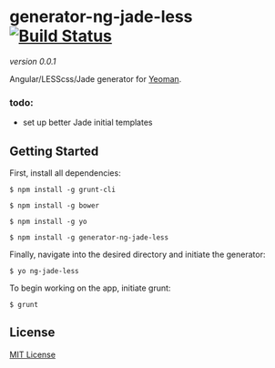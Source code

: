 # generator-ng-jade-less [![Build Status](https://secure.travis-ci.org/therebelrobot/generator-ng-jade-less.png?branch=master)](https://travis-ci.org/therebelrobot/generator-ng-jade-less)

*version 0.0.1*

Angular/LESScss/Jade generator for [Yeoman](http://yeoman.io).

### todo:
- set up better Jade initial templates

## Getting Started

First, install all dependencies:

```
$ npm install -g grunt-cli

$ npm install -g bower

$ npm install -g yo

$ npm install -g generator-ng-jade-less
```

Finally, navigate into the desired directory and initiate the generator:

```
$ yo ng-jade-less

```

To begin working on the app, initiate grunt:

```
$ grunt

```


## License

[MIT License](http://en.wikipedia.org/wiki/MIT_License)
